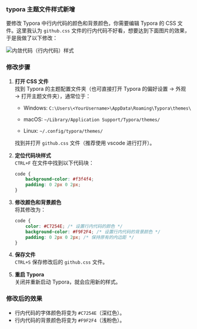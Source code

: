 ### typora 主题文件样式新增

要修改 Typora 中行内代码的颜色和背景颜色，你需要编辑 Typora 的 CSS 文件。这里我认为 `github.css` 文件的行内代码不好看，想要达到下面图片的效果，于是我做了以下修改：

![内敛代码（行内代码）样式](https://cdn.jsdelivr.net/gh/huangcancan-xbc/Drawing-bed@master/Typora/%E5%86%85%E6%95%9B%E4%BB%A3%E7%A0%81%EF%BC%88%E8%A1%8C%E5%86%85%E4%BB%A3%E7%A0%81%EF%BC%89%E6%A0%B7%E5%BC%8F.png)

### 修改步骤

1. **打开 CSS 文件**  
    找到 Typora 的主题配置文件夹（也可直接打开 Typora 的偏好设置 → 外观 → 打开主题文件夹），通常位于：
    
    - Windows: `C:\Users\<YourUsername>\AppData\Roaming\Typora\themes\`
      
    - macOS: `~/Library/Application Support/Typora/themes/`
      
    - Linux: `~/.config/typora/themes/`
      
    
    找到并打开 `github.css` 文件（推荐使用 vscode 进行打开）。
2. **定位代码块样式**  
    `CTRL+F` 在文件中找到以下代码块：
    
    ```css
    code {
        background-color: #f3f4f4;
        padding: 0 2px 0 2px;
    }
    ```
3. **修改颜色和背景颜色**  
    将其修改为：
    ```css
    code {
        color: #C7254E; /* 设置行内代码的颜色 */
        background-color: #F9F2F4; /* 设置行内代码的背景颜色 */
        padding: 0 2px 0 2px; /* 保持原有的内边距 */
    }
    ```
4. **保存文件**  
    `CTRL+S` 保存修改后的 `github.css` 文件。
5. **重启 Typora**  
    关闭并重新启动 Typora，就会应用新的样式。

### 修改后的效果

- 行内代码的字体颜色将变为 `#C7254E`（深红色）。
- 行内代码的背景颜色将变为 `#F9F2F4`（浅粉色）。